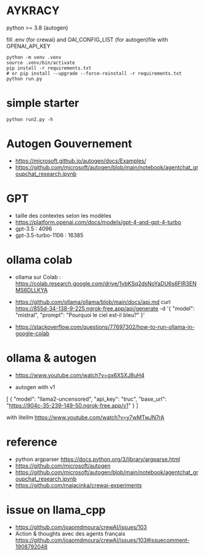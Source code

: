 # AYKRACY

python >= 3.8 (autogen)

fill .env (for crewai) and OAI_CONFIG_LIST (for autogen)file with OPENAI_API_KEY


```
python -m venv .venv
source .venv/bin/activate
pip install -r requirements.txt
# or pip install --upgrade --force-reinstall -r requirements.txt
python run.py
```


# simple starter
```
python run2.py -h
```



# Autogen Gouvernement
- https://microsoft.github.io/autogen/docs/Examples/
- https://github.com/microsoft/autogen/blob/main/notebook/agentchat_groupchat_research.ipynb



# GPT 
- taille des contextes selon les modèles 
- https://platform.openai.com/docs/models/gpt-4-and-gpt-4-turbo
- gpt-3.5 : 4096
- gpt-3.5-turbo-1106 : 16385

# ollama colab

- ollama sur Colab : https://colab.research.google.com/drive/1vbKSq2dsNoYaDU6s6FIR3ENMS6DLLKYA

- https://github.com/ollama/ollama/blob/main/docs/api.md
curl https://855d-34-138-9-225.ngrok-free.app/api/generate -d '{
  "model": "mistral",
  "prompt": "Pourquoi le ciel est-il bleu?"
}'

- https://stackoverflow.com/questions/77697302/how-to-run-ollama-in-google-colab


# ollama & autogen
- https://www.youtube.com/watch?v=gx6X5XJ8uH4


- autogen with v1

[
    {
        "model": "llama2-uncensored",
        "api_key": "truc",
        "base_url": "https://904c-35-239-149-50.ngrok-free.app/v1"
    }
]


with litellm https://www.youtube.com/watch?v=y7wMTwJN7rA



# reference
- python argparser https://docs.python.org/3/library/argparse.html
- https://github.com/microsoft/autogen
- https://github.com/microsoft/autogen/blob/main/notebook/agentchat_groupchat_research.ipynb
- https://github.com/majacinka/crewai-experiments


# issue on llama_cpp
- https://github.com/joaomdmoura/crewAI/issues/103
- Action & thoughts avec des agents français https://github.com/joaomdmoura/crewAI/issues/103#issuecomment-1908792048